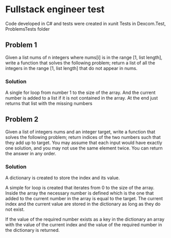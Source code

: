 # Fullstack engineer test

Code developed in C# and tests were created in xunit
Tests in Dexcom.Test, ProblemsTests folder

## Problem 1
Given a list nums of n integers where nums[i] is in the range [1, list length], write a function
that solves the following problem; return a list of all the integers in the range [1, list length]
that do not appear in nums.

### Solution
A single for loop from number 1 to the size of the array. 
And the current number is added to a list if it is not contained in the array.
At the end just returns that list with the missing numbers

## Problem 2
Given a list of integers nums and an integer target, write a function that solves the following
problem; return indices of the two numbers such that they add up to target.
You may assume that each input would have exactly one solution, and you may not use the
same element twice.
You can return the answer in any order.

### Solution
A dictionary is created to store the index and its value.

A simple for loop is created that iterates from 0 to the size of the array.
Inside the array the necessary number is defined which is the one that added to the current number in the array is equal to the target.
The current index and the current value are stored in the dictionary as long as they do not exist.

If the value of the required number exists as a key in the dictionary
an array with the value of the current index and the value of the required number in the dictionary is returned.

